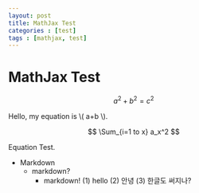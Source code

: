 ```yaml
---
layout: post
title: MathJax Test
categories : [test]
tags : [mathjax, test]
---
```


# MathJax Test

$$ a^2 + b^2 = c^2 $$

Hello, my equation is \\( a+b \\).

$$ \Sum_{i=1 to x} a_x^2 $$

Equation Test.
- Markdown
	- markdown?
		- markdown!
			(1) hello
			(2) 안녕
			(3) 한글도 써지나?